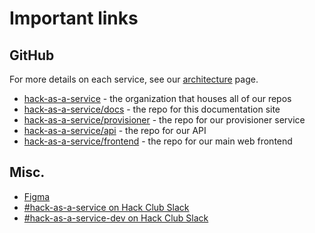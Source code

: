 # Important links 

## GitHub
For more details on each service, see our [architecture](architecture.md) page.
 - [hack-as-a-service](https://github.com/hack-as-a-service) - the organization that houses all of our repos
 - [hack-as-a-service/docs](https://github.com/hack-as-a-service/docs) - the repo for this documentation site
 - [hack-as-a-service/provisioner](https://github.com/hack-as-a-service/provisioner) - the repo for our provisioner service
 - [hack-as-a-service/api](https://github.com/hack-as-a-service/api) - the repo for our API
 - [hack-as-a-service/frontend](https://github.com/hack-as-a-service/frontend) - the repo for our main web frontend

## Misc.
 - [Figma](https://www.figma.com/file/vGT8ifd6Em2YGy428kGQEg/Hack-as-a-Service)
 - [#hack-as-a-service on Hack Club Slack](https://app.slack.com/client/T0266FRGM/C020GDTPEFQ/)
 - [#hack-as-a-service-dev on Hack Club Slack](https://app.slack.com/client/T0266FRGM/C01N3B30TFB/)
